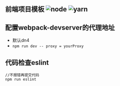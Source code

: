 ## 前端项目模板 ![node](https://img.shields.io/badge/node-require-yellow.svg) ![yarn](https://img.shields.io/badge/yarn-require-yellow.svg)

## 配置webpack-devserver的代理地址
- 默认dn4
- `npm run dev -- proxy = yourProxy`

## 代码检查eslint
```
//不报错再提交代码
npm run eslint
```